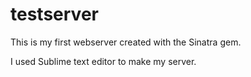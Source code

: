 # testserver
This is my first webserver created with the Sinatra gem.

I used Sublime text editor to make my server.
